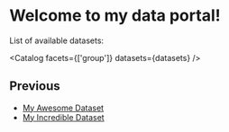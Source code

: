 # Welcome to my data portal!

List of available datasets:

<Catalog facets={['group']} datasets={datasets}  />



## Previous


- [My Awesome Dataset](/my-awesome-dataset)
- [My Incredible Dataset](/my-incredible-dataset)